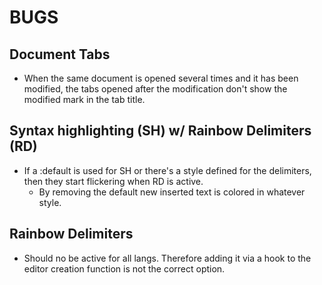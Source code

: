 # BUGS

## Document Tabs
- When the same document is opened several times and it has been modified, the tabs opened after the modification don't show the modified mark in the tab title.

## Syntax highlighting (SH) w/ Rainbow Delimiters (RD)
- If a :default is used for SH or there's a style defined for the delimiters, then they
start flickering when RD is active.
  - By removing the default new inserted text is colored in whatever style.

## Rainbow Delimiters
- Should no be active for all langs. Therefore adding it via a hook to the editor creation function
  is not the correct option.
